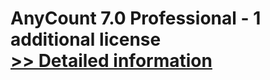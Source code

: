# AnyCount 7.0 Professional - 1 additional license<br />[>> Detailed information](https://secure.shareit.com/shareit/product.html?productid=300340528&affiliateid=200057808)